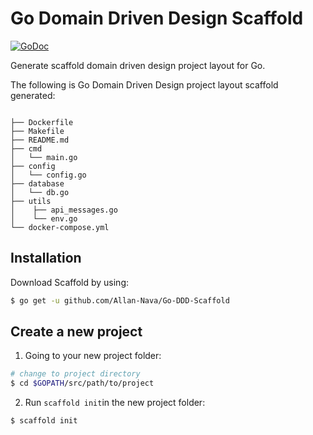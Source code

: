 # Go Domain Driven Design Scaffold
[![GoDoc](https://godoc.org/github.com/Allan-Nava/Go-DDD-Scaffold?status.svg)](https://godoc.org/github.com/Allan-Nava/Go-DDD-Scaffold)


Generate scaffold domain driven design project layout for Go.

The following is Go Domain Driven Design project layout scaffold generated:

```

├── Dockerfile
├── Makefile
├── README.md
├── cmd
│   └── main.go
├── config
│   └── config.go
├── database
│   └── db.go
├── utils
│    ├── api_messages.go
│    └── env.go
└── docker-compose.yml

```


## Installation

Download Scaffold by using:
```sh
$ go get -u github.com/Allan-Nava/Go-DDD-Scaffold
```

## Create a new project

1. Going to your new project folder:

```bash
# change to project directory
$ cd $GOPATH/src/path/to/project
``` 

2. Run `scaffold init`in the new project folder:


```bash
$ scaffold init
```
